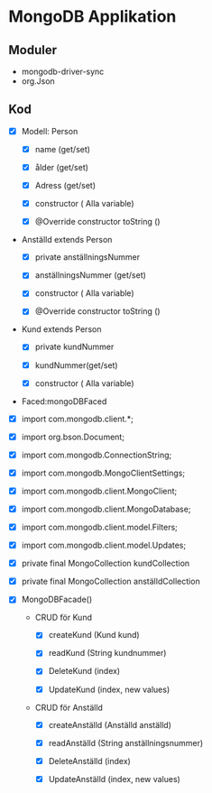 # MongoDB Applikation


## Moduler
+ mongodb-driver-sync
+ org.Json

## Kod
+ [X] Modell: Person
    + [X] name (get/set)
    + [X] ålder (get/set)
    + [X] Adress (get/set)
    + [X]  constructor ( Alla variable)
    + [x] @Override constructor toString ()



+ Anställd extends Person
    +[X] private anställningsNummer
    + [X] anställningsNummer (get/set)
    + [X] constructor ( Alla variable)
    + [X] @Override constructor toString ()


+ Kund extends Person
    + [X] private kundNummer
    + [X] kundNummer(get/set)
    +[X] constructor ( Alla variable)



+ Faced:mongoDBFaced
 +  [X] import com.mongodb.client.*;
 + [X] import org.bson.Document;
 +  [X] import com.mongodb.ConnectionString;
 +[X] import com.mongodb.MongoClientSettings;
 + [X] import com.mongodb.client.MongoClient;
 + [X]  import com.mongodb.client.MongoDatabase;
 + [X] import com.mongodb.client.model.Filters;
 +[X]  import com.mongodb.client.model.Updates;

+ [X] private final MongoCollection<Document> kundCollection
+ [X] private final MongoCollection<Document> anställdCollection
+ [X] MongoDBFacade()
    + CRUD för Kund
        +  [X] createKund (Kund kund)
        + [X] readKund (String kundnummer)
      
        + [X] DeleteKund (index)
        + [X] UpdateKund (index, new values)
  
    + CRUD för Anställd
      + [X] createAnställd (Anställd anställd)
      +[X]  readAnställd (String anställningsnummer)

      + [X] DeleteAnställd (index)
      + [X] UpdateAnställd (index, new values)


